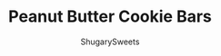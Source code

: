 ---
layout: ../../layouts/MarkdownPostLayout.astro
title: Peanut Butter Cookie Bars
author: ShugarySweets
pubDate: 2019-01-15
description: "Perfect Peanut Butter Cookie Bars: Made with Reese&#x27;s and peanut butter fudge on a peanut butter cookie crust! The kids will go nuts for these sweet homemade treats."
image_url: https://www.shugarysweets.com/wp-content/uploads/2020/03/peanut-butter-cookie-bars-facebook.jpg
tags: ["Cookies","American"]
calories: 86
protein: 2
carbohydrates: 10
fats: 5
fiber: 0
ingredients: ["1/2 cup butter flavored Crisco","3/4 cup creamy peanut butter","2 Tablespoons milk","1 1/4 cup light brown sugar, packed","1 large egg","1 3/4 cup all purpose flour","1/2 teaspoon kosher salt","3/4 teaspoon baking soda","1 can (14 ounce) sweetened condensed milk","2 Tablespoons unsalted butter","1 bag (10 ounce) peanut butter morsels","1 bag (14 ounce) Reese's pieces","1 bag (8 ounce) Reese's MINI peanut butter cups"]
serves: 48
time: "1 hour 37 minutes"
prepTime: "15 minutes"
instructions: ["For the cookie, beat Crisco with peanut butter, milk and brown sugar until creamy. Beat in egg. Add flour, salt and baking soda, mix until thoroughly combined.","Press cookie dough into a lightly greased 15x10 baking sheet. Bake in a 375 degree oven for 15-18 minutes, until browned. Remove.","While baking, heat condensed milk with butter over low heat until warmed. Remove from heat, whisk in peanut butter morsels and stir until melted. Pour over warm cookie layer.","Immediately press candies into top layer. Allow to set, about one hour. Slice and serve!!"]
nutrition: ["86 calories","10 grams carbohydrates","11 milligrams cholesterol","5 grams fat","0 grams fiber","2 grams protein","2 grams saturated fat","85 milligrams sodium","5 grams sugar","0 grams trans fat","2 grams unsaturated fat"]
---